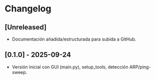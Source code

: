 # Changelog

## [Unreleased]
- Documentación añadida/estructurada para subida a GitHub.

## [0.1.0] - 2025-09-24
- Versión inicial con GUI (main.py), setup_tools, detección ARP/ping-sweep.
